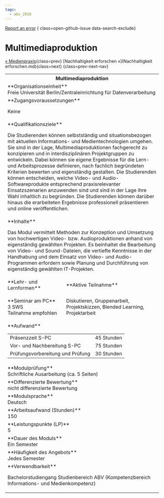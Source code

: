 ```yaml
---
tags:
  - abv_2018
---
```

[Report an error](https://github.com/SGSSGene/FUB-SUP/issues/new?title=Error%20in%20%22Multimediaproduktion%22&body=There%20seems%20to%20be%20an%20error%20in%20module%20%22Multimediaproduktion%22%2E%0A%0A%3CDescribe%20here%20a%20slightly%20more%20detailed%20description%20of%20what%20is%20wrong%3E&labels=bug)
{ class=open-github-issue data-search-exclude}

# Multimediaproduktion

[« Medienpraxis](Medienpraxis.md){class=prev}
[Nachhaltigkeit erforschen »](Nachhaltigkeit erforschen.md){class=next}
{class=prev-next-nav}

<table markdown id="moduledesc">
<tr markdown class="moduledesc_head"><th colspan="2">Multimediaproduktion </th></tr>
<tr markdown><td colspan="2">**Organisationseinheit**   <br>Freie Universität Berlin/Zentraleinrichtung für Datenverarbeitung</td></tr>


<tr markdown><td colspan="2">**Zugangsvoraussetzungen** <br>

Keine


</td></tr>
<tr markdown><td colspan="2">**Qualifikationsziele**    <br>

Die Studierenden können selbstständig und situationsbezogen mit aktuellen
Informations- und Medientechnologien umgehen. Sie sind in der Lage,
Multimediaproduktionen fachgerecht zu konzipieren und in interdisziplinären
Projektgruppen zu entwickeln. Dabei können sie eigene Ergebnisse für die
Lern- und Arbeitsprozesse definieren, nach fachlich begründeten Kriterien
bewerten und eigenständig gestalten. Die Studierenden können entscheiden,
welche Video- und Audio-Softwareprodukte entsprechend praxisrelevanter
Einsatzszenarien anzuwenden sind und sind in der Lage ihre Wahl inhaltlich
zu begründen. Die Studierenden können darüber hinaus die erarbeiteten
Ergebnisse professionell präsentieren und online veröffentlichen.


</td></tr>
<tr markdown><td colspan="2">**Inhalte**                <br>

Das Modul vermittelt Methoden zur Konzeption und Umsetzung von hochwertigen
Video- bzw. Audioproduktionen anhand von eigenständig gewählten Projekten.
Es beinhaltet die Bearbeitung von Video- und Sound-Dateien, die vertiefte
Kenntnisse in der Handhabung und dem Einsatz von Video- und Audio-Programmen
erfordern sowie Planung und Durchführung von eigenständig gewählten
IT-Projekten.


</td></tr>

<tr markdown><td>**Lehr- und Lernformen**</td><td>**Aktive Teilnahme**</td></tr>
<tr markdown><td> **Seminar am PC** <br>3 SWS <br> Teilnahme empfohlen</td><td>

Diskutieren, Gruppenarbeit, Projektskizzen, Blended Learning, Projektarbeit
</td></tr>
<tr markdown><td colspan="2">**Aufwand**                <br>
<table class="aufwand_table">
<tr><td>Präsenzzeit S-PC</td><td>45 Stunden</td></tr>
<tr><td>Vor- und Nachbereitung S-PC</td><td>75 Stunden</td></tr>
<tr><td>Prüfungsvorbereitung und Prüfung</td><td>30 Stunden</td></tr>
</table>

</td></tr>
<tr markdown><td colspan="2">**Modulprüfung**             <br>Schriftliche Ausarbeitung (ca. 5 Seiten)


</td></tr>
<tr markdown><td colspan="2">**Differenzierte Bewertung** <br>nicht differenzierte Bewertung

</td></tr>
<tr markdown><td colspan="2">**Modulsprache**             <br>Deutsch</td></tr>
<tr markdown><td colspan="2">**Arbeitsaufwand (Stunden)** <br>150</td></tr>
<tr markdown><td colspan="2">**Leistungspunkte (LP)**     <br>5</td></tr>
<tr markdown><td colspan="2">**Dauer des Moduls**         <br>Ein Semester</td></tr>
<tr markdown><td colspan="2">**Häufigkeit des Angebots**  <br>Jedes Semester</td></tr>
<tr markdown><td colspan="2">**Verwendbarkeit**           <br>

Bachelorstudiengang Studienbereich ABV (Kompetenzbereich Informations- und
Medienkompetenz)


</td></tr>


</table>
